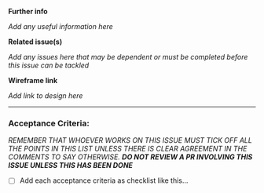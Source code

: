 __Further info__

_Add any useful information here_

__Related issue(s)__

_Add any issues here that may be dependent or must be completed before this issue can be tackled_

__Wireframe link__

_Add link to design here_

---

### Acceptance Criteria:

_REMEMBER THAT WHOEVER WORKS ON THIS ISSUE MUST TICK OFF ALL THE POINTS IN THIS LIST UNLESS THERE IS CLEAR AGREEMENT IN THE COMMENTS TO SAY OTHERWISE. **DO NOT REVIEW A PR INVOLVING THIS ISSUE UNLESS THIS HAS BEEN DONE**_ 

- [ ] Add each acceptance criteria as checklist like this...

